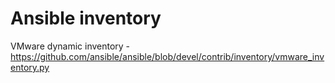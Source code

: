 # Ansible inventory
VMware dynamic inventory - https://github.com/ansible/ansible/blob/devel/contrib/inventory/vmware_inventory.py